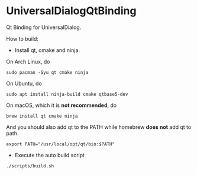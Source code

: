 # UniversalDialogQtBinding
Qt Binding for UniversalDialog.

How to build:

- Install qt, cmake and ninja.

On Arch Linux, do

``` shell
sudo pacman -Syu qt cmake ninja
```

On Ubuntu, do

``` shell
sudo apt install ninja-build cmake qtbase5-dev
```

On macOS, which it is **not recommended**, do

``` shell
brew install qt cmake ninja
```

And you should also add qt to the PATH while homebrew **does not** add qt to path.

```shell
export PATH="/usr/local/opt/qt/bin:$PATH"
```

- Execute the auto build script

``` shell 
./scripts/build.sh
```
